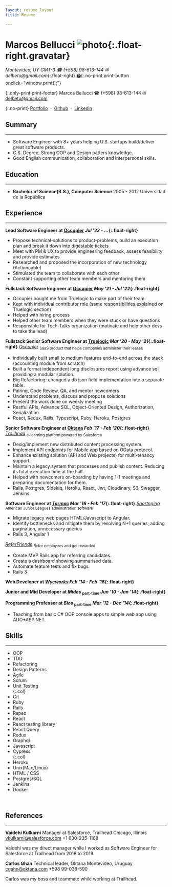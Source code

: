 ```yaml
---
layout: resume_layout
title: Resume

---
```


# Marcos Bellucci ![photo](https://s.gravatar.com/avatar/b74aaa4709c3ce936ae609aacbe3b3aa?s=80){:.float-right.gravatar}
_Montevideo, UY GMT-3_   _&#9742; (+598) 98-613-144 &#9993; delbetu@gmail.com_{:.float-right}
[:printer:](){:.no-print.print-button onclick="window.print();"}

{:.only-print.print-footer}
Marcos Bellucci &#9742; (+598) 98-613-144 &#9993; delbetu@gmail.com

{:.no-print}
 [Portfolio](https://delbetu.github.io) &nbsp;&middot;&nbsp;
 [Github](https://github.com/delbetu) &nbsp;&middot;&nbsp;
 [Linkedin](https://www.linkedin.com/in/marcos-bellucci-fratti-76b07918/?locale=en_US)

## Summary
---
- Software Engineer with 8+ years helping U.S. startups build/deliver great software products.
- C.S. Degree, Strong OOP and Design patters knowledge.
- Good English communication, collaboration and interpersonal skills.


## Education
---
* **Bachelor of Science(B.S.), Computer Science**
 2005 - 2012 Universidad de la República

## Experience
---

<!-- # Writing Strong Bullets -->
<!-- # accomplishments approach: "Accomplished X by implementing Y which led to z" -->
<!-- # "Reduced object rendering time by 75% by implementing distributed caching, leading to a 10% reduction in log-in time" -->
<!-- # * what you did -->
<!-- # * how you did it, -->
<!-- # * and what the results were. -->
<!-- # * Ideally, results "measurable" somehow. -->

**Lead Software Engineer at [Occupier](https://www.occupier.com)                                                       *Jul '22 - ...*{:.float-right}**
- Propose technical-solutions to product-problems, build an execution plan and break it down into digestable tickets
- Meet with PM & UX to provide engineering feedback, assess feasibility and provide estimates
- Researched and proposed the incorporation of new technology (Actioncable)
- Stimulated the team to collaborate with each other
- Constant supporting other team members and mentoring them

**Fullstack Software Engineer at [Occupier](https://www.occupier.com)                                              *May '21 - Jul '22*{:.float-right}**
- Occupier bought me from Truelogic to make part of their team.
- Kept with individual contributor role (same responsibilities explained on Truelogic section)
- Helped with hiring process
- Helped other team members when they were stuck or have questions
- Responsible for Tech-Talks organization (motivate and help other devs to take the lead)

**Fullstack Senior Software Engineer at [Truelogic](https://www.truelogicsoftware.com/)                           *Mar '20 - May '21*{:.float-right}**
*[Occupier](https://www.occupier.com/)* <sub>SaaS product that helps companies administer their leases</sub>
- individually built small to medium features end-to-end across the stack (accounting module from scratch)
- Built a format independent long disclosures report using advance sql providing a modular solution.
- Big Refactoring: changed a db json field implementation into a separate table.
- Pairing, Code Review, QA, and mentor newcomers
- Understand problems, discuss and propose solutions
- Present the work done on weekly meeting
- Restful APIs, Advance SQL, Object-Oriented Design, Authorization, Serialization.
- React, Redux, Rails, Typescript, Ruby, Heroku, Postgres


**Senior Software Engineer at [Oktana](https://www.oktana.com/)                        *Feb '17 - Feb '20*{:.float-right}**
*[Trailhead](https://trailhead.salesforce.com/en/home)*  <sub>e-learning platform powered by Salesforce</sub>
 - Desig/implement new distributed content processing system.
 - Implement API endpoints for Mobile app based on OData protocol.
 - Enhance existing solution (API and Web projects) for multi-tenancy support.
 - Maintain a legacy system that processes and publish content. Reducing its total execution time at the half.
 - Helped with newcomers on-boarding by having 1-1 meetings and preparing documentation for them.
 - Rails, Postgres, Sidekiq, Heroku, React, Jwt, Cloudinary, S3, Swagger, Jenkins

**Software Engineer at *[Tarmac](https://tarmac.io/)*                               *Mar '16 - Feb '17*{:.float-right}**
*[Sportnging](https://www.sportsengine.com/)* <sub>American Junior Leagues administration software</sub>
 - Migrate legacy web pages HTML/Javascript to Angular.
 - Identify bottlenecks and mitigate them by resolving N+1 queries, adding pagination, unnecessary queries
 - Rails 3, Angular 1

*[ReferFriends](#)* <sub>Refer employees and get rewarded</sub>
 - Create MVP Rails app for referring candidates.
 - Create a dashboard showing summarised data.
 - Automate feature tests and fix bugs.
 - Rails 3

<div class='pagebreak'></div>

**Web Developer at *[Wyeworks](https://www.wyeworks.com/)*                                     *Feb '14 - Feb '16*{:.float-right}**
<!--
*[Flavorpill](http://www.flavorpill.com/)* <sub>Promoting events in NY</sub>
 - Rebuilding app from scratch, AdSense, Social login, Event Creation with rich editor
 - Rails, Postgres, Javascript/jquery, Resque, Redis, Airbrake, Newrelic, Capistrano(Digital Ocean)

*[Therapidia](https://www.therapydia.com/about/)* <sub>Referring patients between US clinics</sub>
 - Diagnose/fix page-load issues by minifying/compressing assets and join images(css-sprite).
 - Fix/Re-Implement clinic statistics dashboard with multiple charts.
 - Rails, AWS, Mysql, CanCan Devise, NewRelic, Redis, Sidekiq
-->

**Junior and Mid Developer at *Mides* <sub>part-time</sub> *Jun '10 - Jan '14*{:.float-right}**
<!--
 - Developed a gmap-app for exploring and visualizing multiple government institution' data
 - Implemented a different online surveys
 - java, javascript, JPA, EJB, JSF
-->

**Programming Professor at *Bios*  <sub>part-time</sub>    *Mar '12 - Dec '14*{:.float-right}**
 - Teaching from basic C# OOP console apps to simple web app using ADO+ASP.NET.

## Skills
---

* OOP 
* TDD 
* Refactoring 
* Design Patterns 
* Agile 
* Scrum 
* Unit Testing               
{:.col}
* Git 
* Ruby 
* Rails 
* Rspec
* React 
* React testing library 
* React Query 
* Redux 
* Graphql 
* Javascript           
* Cypress   
{:.col}
* Heroku 
* Unix(Mac/Linux) 
* HTML / CSS 
* Postgres/SQL        
* Jenkins 
* Docker


<br/>

## References
---

**Vaidehi Kulkarni**
Manager at Salesforce, Trailhead
Chicago, Illinois
vkulkarni@salesforce.com
+1 630-235-1168

Vaidehi was my direct manager while I worked as Software Engineer for Salesforce at Trailhead from 2018 to 2019.

**Carlos Ghan**
Technical leader, Oktana
Montevideo, Uruguay
cgahn@oktana.com
+598 99-038-590

Carlos was my boss and teammate while working at Trailhead.

<!--
Expressed Skills
---
- [X] Collaboration, communication
- [X] English
- [X] Hard skills
- [X] Fast learning
- [X] Constant Improving
- [X] Strong problem solving and analytical skills

TODO
---
- Cambiar la fuente san serif se lee bien, todo con la misma letra, tamanio que se lea bien.
- Check spelling mistakes
- Arreglar los periodos en los que trabaje, en el documento de la caja de profesionales estaba bien.
-->
